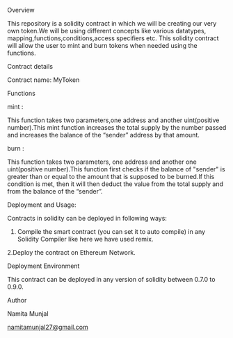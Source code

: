 Overview

This repository is a solidity contract in which we will be creating our very own token.We will be using different concepts like various datatypes, mapping,functions,conditions,access specifiers etc.
This solidity contract will allow the user to mint and burn tokens when needed using the functions.


Contract details

Contract name: MyToken


Functions

mint : 

This function takes two parameters,one address and another uint(positive number).This mint function increases the total supply by the number passed and increases the balance of the “sender” address by that amount.

burn :

This function takes two parameters, one address and another one uint(positive number).This function first checks if the balance of "sender" is greater than or equal to the amount that is supposed to be burned.If this condition is met, then it will then deduct the value from the total supply and from the balance of the “sender”.


Deployment and Usage:

Contracts in solidity can be deployed in following ways:

1. Compile the smart contract (you can set it to auto compile) in any Solidity Compiler like here we have used remix.

2.Deploy the contract on Ethereum Network.



Deployment Environment

This contract can be deployed in any version of solidity between 0.7.0 to 0.9.0.


Author

Namita Munjal

namitamunjal27@gmail.com
